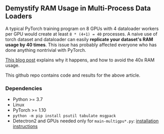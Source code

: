 
## Demystify RAM Usage in Multi-Process Data Loaders

A typical PyTorch training program on 8 GPUs with 4 dataloader workers per GPU would create at least
`8 * (4+1) = 40` processes.
A naive use of torch dataset and dataloader can easily __replicate your dataset's RAM usage by 40 times__.
This issue has probably affected everyone who has done anything nontrivial with PyTorch.

[This blog post](https://ppwwyyxx.com/blog/2022/Demystify-RAM-Usage-in-Multiprocess-DataLoader/)
explains why it happens, and how to avoid the 40x RAM usage.

This github repo contains code and results for the above article.

### Dependencies
* Python >= 3.7
* Linux
* PyTorch >= 1.10
* `python -m pip install psutil tabulate msgpack`
* Detectron2 and GPUs needed only for `main-multigpu*.py`: [installation instructions](https://detectron2.readthedocs.io/en/latest/tutorials/install.html)
